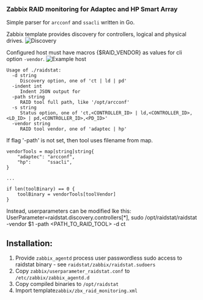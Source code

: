 ### Zabbix RAID monitoring for Adaptec and HP Smart Array
Simple parser for `arcconf` and `ssacli` written in Go.

Zabbix template provides discovery for controllers, logical and physical drives.
![Discovery](https://user-images.githubusercontent.com/31385755/65332764-f9f3f380-dbc7-11e9-9d08-9a2e5bc236bf.png)

Configured host must have macros {$RAID_VENDOR} as values for cli option `-vendor`.
![Example host](https://user-images.githubusercontent.com/31385755/65949183-5cf54e00-e444-11e9-9070-ef570a53c7e4.png)

```
Usage of ./raidstat:
  -d string
     Discovery option, one of 'ct | ld | pd'
  -indent int
     Indent JSON output for 
  -path string 
     RAID tool full path, like '/opt/arcconf'
  -s string
     Status option, one of 'ct,<CONTROLLER_ID> | ld,<CONTROLLER_ID>,<LD_ID> | pd,<CONTROLLER_ID>,<PD_ID>'
  -vendor string
     RAID tool vendor, one of 'adaptec | hp'
```
If flag '-path' is not set, then tool uses filename from map.
```
vendorTools = map[string]string{
    "adaptec": "arcconf",
    "hp":      "ssacli",
}

...

if len(toolBinary) == 0 {
    toolBinary = vendorTools[toolVendor]
}
```
Instead, userparameters can be modified lke this:  
UserParameter=raidstat.discovery.controllers[*], sudo /opt/raidstat/raidstat -vendor $1 -path <PATH_TO_RAID_TOOL> -d ct

## Installation:

1. Provide `zabbix_agentd` process user passwordless sudo access to raidstat binary - see `raidstat/zabbix/raidstat.sudoers`
2. Copy `zabbix/userparameter_raidstat.conf` to `/etc/zabbix/zabbix_agentd.d`
3. Copy compiled binaries to `/opt/raidstat`
4. Import template`zabbix/zbx_raid_monitoring.xml`
